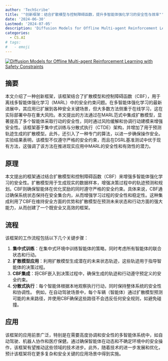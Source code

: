 ```yaml
---
author: 'TechScribe'
title: '"创新框架：结合扩散模型与控制障碍函数，提升多智能体强化学习的安全性与效率"'
date: '2024-06-30'
Lastmod: '2024-07-05'
description: 'Diffusion Models for Offline Multi-agent Reinforcement Learning with Safety Constraints'
categories:
  - CS.AI
# tags:
#   - emoji
---
```


[![Diffusion Models for Offline Multi-agent Reinforcement Learning with Safety Constraints](https://arxiv-research-1301205113.cos.ap-guangzhou.myqcloud.com/images/2407.00741v2.pdf_0.jpg)](https://arxiv.org/abs/2407.00741v2)

## 摘要

本文介绍了一种创新框架，该框架结合了扩散模型和控制障碍函数（CBF），用于离线多智能体强化学习（MARL）中的安全约束问题。在多智能体强化学习的最新进展中，其应用已扩展到各种安全关键场景，但大多数方法侧重于在线学习，这在实际部署中存在重大风险。本文提出的方法通过在MARL范式中集成扩散模型，显著提高了多个智能体采取行动的安全性，同时通过风险缓解和协调行动建模来增强安全性。该框架基于集中式训练与分散式执行（CTDE）架构，并增加了用于预测轨迹生成的扩散模型。此外，还引入了一种专门的算法，以进一步确保操作安全。实验结果表明，该模型不仅遵守严格的安全约束，而且在DSRL基准测试中优于现有方法，这强调了该方法在推进现实应用中MARL的安全性和有效性的潜力。<!--more-->

## 原理

本文提出的框架通过结合扩散模型和控制障碍函数（CBF）来增强多智能体强化学习的安全性。扩散模型用于生成现实的数据样本，增强决策过程中的轨迹预测和规划。CBF则确保智能体在优化奖励的同时遵守严格的安全约束。具体来说，CBF通过确保系统状态保持在安全集合内，从而增强学习过程的安全性和稳定性。这种集成利用了CBF在维持安全方面的优势和扩散模型在预测未来状态和行动方面的强大能力，从而创建了一个既安全又高效的框架。

## 流程

该框架的工作流程包括以下几个关键步骤：
1. **集中式训练**：在集中式环境中训练智能体的策略，同时考虑所有智能体的联合状态和行动。
2. **扩散模型应用**：利用扩散模型生成潜在的未来状态轨迹，这些轨迹用于指导智能体的决策过程。
3. **CBF集成**：将CBF嵌入到决策过程中，确保生成的轨迹和行动遵守预定义的安全约束。
4. **分散式执行**：每个智能体根据本地观察执行行动，同时保持整体系统的安全性和协调性。
例如，在自动驾驶场景中，每个车辆（智能体）通过扩散模型预测可能的未来路径，并使用CBF确保这些路径不会违反任何安全规则，如避免碰撞。

## 应用

该框架的应用前景广泛，特别是在需要高度协调和安全性的多智能体系统中，如自动驾驶、机器人协作和医疗保健。通过确保智能体在动态和不确定环境中的安全操作，该框架有望推动这些领域的技术进步。此外，随着技术的进一步发展和优化，预计该框架将在更多复杂和安全关键的应用场景中得到实施。